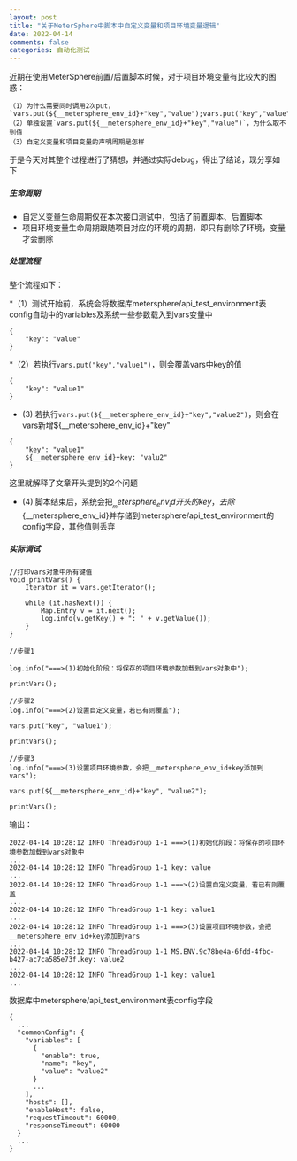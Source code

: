 ```yaml
---
layout: post
title: "关于MeterSphere中脚本中自定义变量和项目环境变量逻辑"
date: 2022-04-14
comments: false
categories: 自动化测试
---
```


近期在使用MeterSphere前置/后置脚本时候，对于项目环境变量有比较大的困惑：

```
（1）为什么需要同时调用2次put，`vars.put(${__metersphere_env_id}+"key","value");vars.put("key","value")`
（2）单独设置`vars.put(${__metersphere_env_id}+"key","value")`，为什么取不到值
（3）自定义变量和项目变量的声明周期是怎样
```

于是今天对其整个过程进行了猜想，并通过实际debug，得出了结论，现分享如下

##### 生命周期

* 自定义变量生命周期仅在本次接口测试中，包括了前置脚本、后置脚本
* 项目环境变量生命周期跟随项目对应的环境的周期，即只有删除了环境，变量才会删除

##### 处理流程

整个流程如下：

*（1）测试开始前，系统会将数据库metersphere/api_test_environment表config自动中的variables及系统一些参数载入到vars变量中

```
{
    "key": "value"
}
```

*（2）若执行`vars.put("key","value1")`，则会覆盖vars中key的值

```
{
    "key": "value1"
}
```

* (3) 若执行`vars.put(${__metersphere_env_id}+"key","value2")`，则会在vars新增${__metersphere_env_id}+"key"

```
{
    "key": "value1"
    ${__metersphere_env_id}+key: "valu2"
}
```

这里就解释了文章开头提到的2个问题

* (4) 脚本结束后，系统会把${__metersphere_env_id}开头的key，去除${__metersphere_env_id}并存储到metersphere/api_test_environment的config字段，其他值则丢弃


##### 实际调试

```
//打印vars对象中所有键值
void printVars() {
    Iterator it = vars.getIterator();

    while (it.hasNext()) {
        Map.Entry v = it.next();
        log.info(v.getKey() + ": " + v.getValue());
    }
}

//步骤1

log.info("===>(1)初始化阶段：将保存的项目环境参数加载到vars对象中");

printVars();

//步骤2
log.info("===>(2)设置自定义变量，若已有则覆盖");

vars.put("key", "value1");

printVars();

//步骤3
log.info("===>(3)设置项目环境参数，会把__metersphere_env_id+key添加到vars");

vars.put(${__metersphere_env_id}+"key", "value2");

printVars();
```

输出：

```
2022-04-14 10:28:12 INFO ThreadGroup 1-1 ===>(1)初始化阶段：将保存的项目环境参数加载到vars对象中
...
2022-04-14 10:28:12 INFO ThreadGroup 1-1 key: value
...
2022-04-14 10:28:12 INFO ThreadGroup 1-1 ===>(2)设置自定义变量，若已有则覆盖
...
2022-04-14 10:28:12 INFO ThreadGroup 1-1 key: value1
...
2022-04-14 10:28:12 INFO ThreadGroup 1-1 ===>(3)设置项目环境参数，会把__metersphere_env_id+key添加到vars
...
2022-04-14 10:28:12 INFO ThreadGroup 1-1 MS.ENV.9c78be4a-6fdd-4fbc-b427-ac7ca585e73f.key: value2
...
2022-04-14 10:28:12 INFO ThreadGroup 1-1 key: value1
...
```

数据库中metersphere/api_test_environment表config字段

```
{
  ...
  "commonConfig": {
    "variables": [
      {
        "enable": true,
        "name": "key",
        "value": "value2"
      }
      ...
    ],
    "hosts": [],
    "enableHost": false,
    "requestTimeout": 60000,
    "responseTimeout": 60000
  }
  ...
}
```
